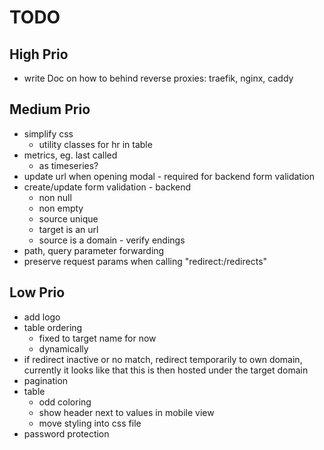 # TODO

## High Prio

- write Doc on how to behind reverse proxies: traefik, nginx, caddy

## Medium Prio

- simplify css
    - utility classes for hr in table
- metrics, eg. last called
  - as timeseries?
- update url when opening modal - required for backend form validation
- create/update form validation - backend
    - non null
    - non empty
    - source unique
    - target is an url
    - source is a domain - verify endings
- path, query parameter forwarding
- preserve request params when calling "redirect:/redirects"

## Low Prio

- add logo
- table ordering
  - fixed to target name for now
  - dynamically
- if redirect inactive or no match, redirect temporarily to own domain, currently it looks like that this is then hosted under the target domain
- pagination
- table
    - odd coloring
    - show header next to values in mobile view
    - move styling into css file
- password protection